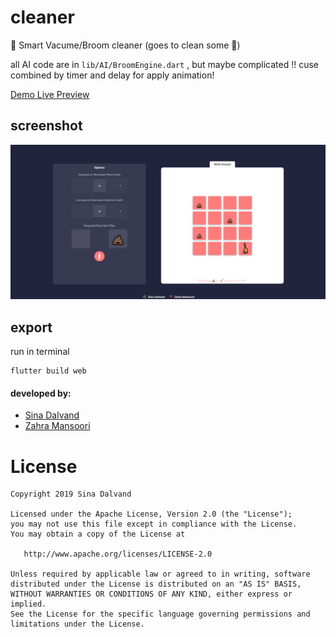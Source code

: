 # cleaner

🧹 Smart Vacume/Broom cleaner (goes to clean some 💩)

all AI code are in `lib/AI/BroomEngine.dart` , but maybe complicated !! cuse combined by timer and delay for apply animation!


[Demo Live Preview](https://sinadalvand.github.io/cleaner)


## screenshot
<img src="https://github.com/sinadalvand/Cleaner/blob/master/art/art.png" width="720"/>

## export
run in terminal
```
flutter build web
```



#### developed by:
+ [Sina Dalvand](https://github.com/sinadalvand)
+ [Zahra Mansoori](https://github.com/ZahraMansoori)


# License
    Copyright 2019 Sina Dalvand

    Licensed under the Apache License, Version 2.0 (the "License");
    you may not use this file except in compliance with the License.
    You may obtain a copy of the License at

       http://www.apache.org/licenses/LICENSE-2.0

    Unless required by applicable law or agreed to in writing, software
    distributed under the License is distributed on an "AS IS" BASIS,
    WITHOUT WARRANTIES OR CONDITIONS OF ANY KIND, either express or implied.
    See the License for the specific language governing permissions and
    limitations under the License.
